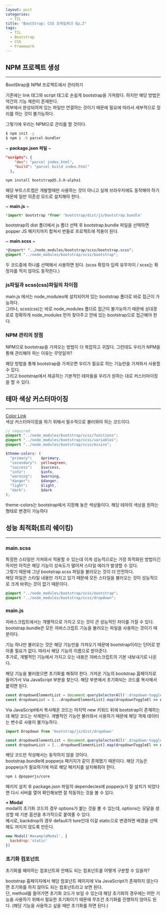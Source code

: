 ```yaml
---
layout: post
categories:
  - TIL
title: "BootStrap: CSS 프레임워크 Ep.2"
tags:
  - TIL
  - Bootstrap
  - CSS
  - Framework
---
```

## __NPM 프로젝트 생성__
---
BootStrap을 NPM 프로젝트에서 관리하기

기존에는 link 태그와 script 태그로 손쉽게 bootstrap을 가져왔다. 하지만 해당 방법은 약간의 기능 제한이 존재한다.  
외부에서 완성되어져 있는 파일만 연결하는 것이기 때문에 필요에 따라서 세부적으로 정리를 하는 것이 불가능하다.

그렇기에 우리는 NPM으로 관리를 할 것이다.

```bash
$ npm init -y
$ npm i -D parcel-bundler
```

~ **package.json 파일** ~

```json
"scripts": {
    "dev": "parcel index.html",
    "build": "parcel build index.html"
  },
```

```bash
npm install bootstrap@5.3.0-alpha1
```

해당 부트스트랩은 개발할때만 사용하는 것이 아니고 실제 브라우저에도 동작해야 하기 때문에 일반 의존성 모드로 설치해야 한다.

~ **main.js** ~

```jsx
*import* bootstrap *from* 'bootstrap/dist/js/bootstrap.bundle'
```

bootstrap의 dist 폴더에서 js 폴더 선택 후 bootstrap.bundle 파일을 선택하면 popper JS 패키지까지 합쳐서 번들로 프로젝트에 적용이 된다.

~ **main.scss** ~

```scss
*@import* "../node_modules/bootstrap/scss/bootstrap.scss";
@import "../node_modules/bootstrap/scss/bootstrap";
```

두 코드중에 하나를 선택해서 사용하면 된다. (scss 확장자 입력 유무차이 / scss는 확장자를 적지 않아도 동작한다.)

### **js파일과 scss(css)파일의 차이점**

main.js 에서는 node_modules에 설치되어져 있는 bootstrap 폴더로 바로 접근이 가능하다.  
그러나, scss(css)는 바로 node_modules 폴더로 접근이 불가능하기 때문에 상대경로로 정확하게 node_modules 먼저 찾아주고 안에 있는 bootstrap으로 접근해야 한다. 

### __NPM 관리의 장점__

NPM으로 bootstrap을 가져오는 방법이 더 복잡하고 귀찮다. 그런데도 우리가 NPM을 통해 관리해야 하는 이유는 무엇일까?

해당 방법을 통해 bootstrap을 가져오면 우리가 필요로 하는 기능만을 가져와서 사용할 수 있다.  
그리고 bootstrap에서 제공하는 기본적인 테마들을 우리가 원하는 대로 커스터마이징을 할 수 있다.

## __테마 색상 커스터마이징__
---

[Color Link](https://getbootstrap.com/docs/5.3/customize/color/)  
색상 커스터마이징을 하기 위해서 필수적으로 불러와야 하는 코드이다.  

```scss
// required
@import "../node_modules/bootstrap/scss/functions";
@import "../node_modules/bootstrap/scss/variables";
@import "../node_modules/bootstrap/scss/mixins";

$theme-colors: (
  "primary":    $primary,
  "secondary":  yellowgreen,
  "success":    $success,
  "info":       $info,
  "warning":    $warning,
  "danger":     $danger,
  "light":      $light,
  "dark":       $dark
);
```
theme-colors는 bootstrap에서 지정해 놓은 색상들이다. 해당 테마의 색상을 원하는 형태로 변경이 가능하다

## __성능 최적화(트리 쉐이킹)__
---

### __main.scss__

특정한 스타일만 가져와서 적용할 수 있는데 이게 성능적으로는 가장 최적화된 방법이긴 하지만 아직은 해당 기능이 성숙도가 떨어져 스타일 에러가 발생할 수 있다.  
그렇기 때문에 그냥 bootstrap.scss 파일을 불러오는 것이 더 안전하다.  
해당 파일은 스타일 내용만 가지고 있기 때문에 모든 스타일을 불러오는 것이 성능적으로 크게 바뀌는 것이 없기 때문이다.

```scss
@import "../node_modules/bootstrap/scss/bootstrap";
@import "../node_modules/bootstrap/scss/dropdown";
```

### __main.js__

자바스크립트에서는 개별적으로 가지고 오는 것이 큰 성능적인 차이를 가질 수 있다.  
bootstrap.bundle은 모든 자바스크립트 기능을 불러오는 파일을 사용하는 것이기 때문이다.  

기능 하나만 불러오는 것은 해당 기능만을 가져오기 때문에 bootstrap이라는 단어로 받아줄 필요가 없다. 따라서 해당 기능의 이름으로 받아준다.  
추가로, 개별적인 기능에서 가지고 오는 내용은 자바스크립트의 기본 내보내기로 나온다.

해당 기능을 불러왔으면 초기화를 해줘야 한다. 가져온 기능의 bootstrap 홈페이지로 들어가서 Via JavaScript 부분을 찾는다. 해당 부분에서 초기화되는 코드를 복사해서 붙히면 된다.

```jsx
const dropdownElementList = document.querySelectorAll('.dropdown-toggle')
const dropdownList = [...dropdownElementList].map(dropdownToggleEl => new bootstrap.Dropdown(dropdownToggleEl))
```

Via JavaScript에서 복사해온 코드는 마지막 new 키워드 뒤에 bootstrap이 존재하는데 해당 코드는 삭제한다. 개별적인 기능만 불러와서 사용하기 때문에 해당 객체 데이터는 변수로 사용이 불가능하다.

```jsx
import Dropdown from 'bootstrap/js/dist/dropdown'

const dropdownElementList = document.querySelectorAll('.dropdown-toggle')
const dropdownList = [...dropdownElementList].map(dropdownToggleEl => new Dropdown(dropdownToggleEl)
```

해당 코드만 작성해서는 동작하지 않을 것이다.  
bootstrap.bundle에 popperjs 패키지가 같이 존재했기 때문이다. 해당 기능은 popperjs가 필요하기에 따로 해당 패키지를 설치해줘야 한다.

```bash
npm i @popperjs/core
```

패키지 설치 후 package.json 파일의 dependecies에 popperjs가 잘 설치가 되었다면 다시 서버를 열어 확인해보면 잘 작동하는 것을 볼 수 있다.  

__+ Modal__  
modal의 초기화 코드의 경우 options가 붙는 것을 볼 수 있는데, options는 모달을 생성할 때 기본 옵션을 추가적으로 붙여줄 수 있다.  
예시로, backdrop의 경우 default가 ture인데 이걸 static으로 변경하면 배경을 선택해도 꺼지지 않도록 만든다.

```jsx
new Modal('#exampleModal', {
  backdrop:'static'
})
```

### __초기화 컴포넌트__

초기화를 해야하는 컴포넌트와 안해도 되는 컴포넌트를 어떻게 구분할 수 있을까?

bootstrap 홈페이지에서 해당 컴포넌트 페이지에 Via JavaScript가 존재하지 않는다면 초기화를 하지 않아도 되는 컴포넌트라고 보면 된다.   
단, method를 들어가면 초기화 코드가 보일 수 있는데 해당 초기화의 경우에는 어떤 기능을 사용하기 위해서 필요한 초기화이기 때문에 무조건 초기화를 진행하지 않아도 된다. (해당 기능을 사용하고 싶을 때만 초기화를 하면 된다.)
